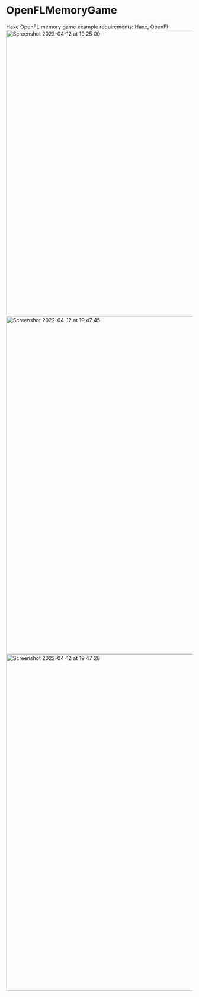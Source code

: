 # OpenFLMemoryGame
Haxe OpenFL memory game example
requirements: Haxe, OpenFl
<img width="772" alt="Screenshot 2022-04-12 at 19 25 00" src="https://user-images.githubusercontent.com/13328039/163009931-0e210e32-8dc8-4486-a143-7bdf71a2f49d.png">
<img width="911" alt="Screenshot 2022-04-12 at 19 47 45" src="https://user-images.githubusercontent.com/13328039/163013410-b6145dff-71a5-4e91-867d-ed8da50ec75b.png">
<img width="908" alt="Screenshot 2022-04-12 at 19 47 28" src="https://user-images.githubusercontent.com/13328039/163013428-45e8ba3f-a6ec-42b2-8ca0-26a4668168d5.png">
